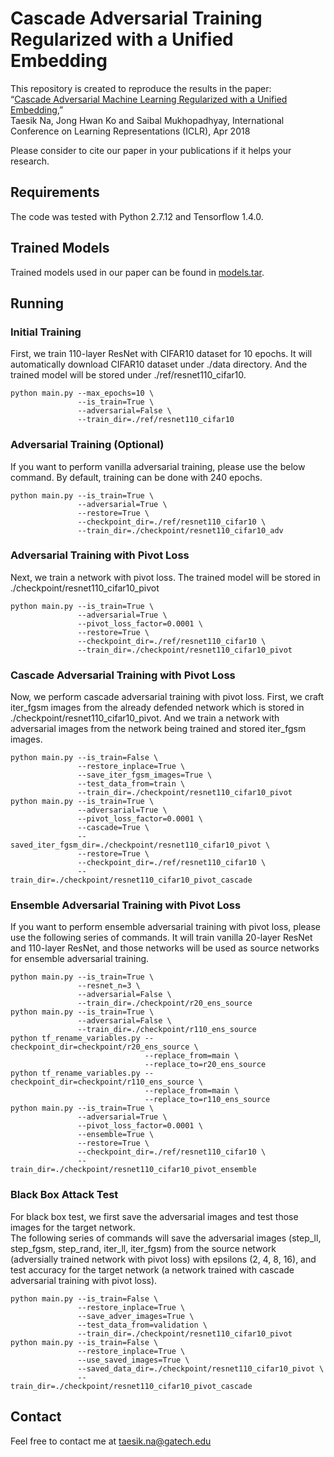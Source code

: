 # Cascade Adversarial Training Regularized with a Unified Embedding


This repository is created to reproduce the results in the paper:<br>
“[Cascade Adversarial Machine Learning Regularized with a Unified Embedding](https://arxiv.org/pdf/1708.02582.pdf),”<br>
Taesik Na, Jong Hwan Ko and Saibal Mukhopadhyay,
International Conference on Learning Representations (ICLR), Apr 2018

Please consider to cite our paper in your publications if it helps your research.

## Requirements

The code was tested with Python 2.7.12 and Tensorflow 1.4.0.

## Trained Models
Trained models used in our paper can be found in [models.tar](http://www.prism.gatech.edu/~tna6/cascade_adv_training/models.tar).

## Running

### Initial Training
First, we train 110-layer ResNet with CIFAR10 dataset for 10 epochs.
It will automatically download CIFAR10 dataset under ./data directory.
And the trained model will be stored under ./ref/resnet110_cifar10.
```
python main.py --max_epochs=10 \
               --is_train=True \
               --adversarial=False \
               --train_dir=./ref/resnet110_cifar10
```

### Adversarial Training (Optional)
If you want to perform vanilla adversarial training, please use the below command.
By default, training can be done with 240 epochs.
```
python main.py --is_train=True \
               --adversarial=True \
               --restore=True \
               --checkpoint_dir=./ref/resnet110_cifar10 \
               --train_dir=./checkpoint/resnet110_cifar10_adv
```

### Adversarial Training with Pivot Loss
Next, we train a network with pivot loss. The trained model will be stored in ./checkpoint/resnet110_cifar10_pivot
```
python main.py --is_train=True \
               --adversarial=True \
               --pivot_loss_factor=0.0001 \
               --restore=True \
               --checkpoint_dir=./ref/resnet110_cifar10 \
               --train_dir=./checkpoint/resnet110_cifar10_pivot
```

### Cascade Adversarial Training with Pivot Loss
Now, we perform cascade adversarial training with pivot loss.
First, we craft iter_fgsm images from the already defended network which is stored in ./checkpoint/resnet110_cifar10_pivot.
And we train a network with adversarial images from the network being trained and stored iter_fgsm images.

```
python main.py --is_train=False \
               --restore_inplace=True \
               --save_iter_fgsm_images=True \
               --test_data_from=train \
               --train_dir=./checkpoint/resnet110_cifar10_pivot
python main.py --is_train=True \
               --adversarial=True \
               --pivot_loss_factor=0.0001 \
               --cascade=True \
               --saved_iter_fgsm_dir=./checkpoint/resnet110_cifar10_pivot \
               --restore=True \
               --checkpoint_dir=./ref/resnet110_cifar10 \
               --train_dir=./checkpoint/resnet110_cifar10_pivot_cascade
```

### Ensemble Adversarial Training with Pivot Loss
If you want to perform ensemble adversarial training with pivot loss, please use the following series of commands.
It will train vanilla 20-layer ResNet and 110-layer ResNet, and those networks will be used as source networks for ensemble adversarial training.
```
python main.py --is_train=True \
               --resnet_n=3 \
               --adversarial=False \
               --train_dir=./checkpoint/r20_ens_source
python main.py --is_train=True \
               --adversarial=False \
               --train_dir=./checkpoint/r110_ens_source
python tf_rename_variables.py --checkpoint_dir=checkpoint/r20_ens_source \
                              --replace_from=main \
                              --replace_to=r20_ens_source
python tf_rename_variables.py --checkpoint_dir=checkpoint/r110_ens_source \
                              --replace_from=main \
                              --replace_to=r110_ens_source
python main.py --is_train=True \
               --adversarial=True \
               --pivot_loss_factor=0.0001 \
               --ensemble=True \
               --restore=True \
               --checkpoint_dir=./ref/resnet110_cifar10 \
               --train_dir=./checkpoint/resnet110_cifar10_pivot_ensemble
```

### Black Box Attack Test
For black box test, we first save the adversarial images and test those images for the target network.<br>
The following series of commands will save the adversarial images (step_ll, step_fgsm, step_rand, iter_ll, iter_fgsm) from the source network (adversially trained network with pivot loss) with epsilons (2, 4, 8, 16), and test accuracy for the target network (a network trained with cascade adversarial training with pivot loss).

```
python main.py --is_train=False \
               --restore_inplace=True \
               --save_adver_images=True \
               --test_data_from=validation \
               --train_dir=./checkpoint/resnet110_cifar10_pivot
python main.py --is_train=False \
               --restore_inplace=True \
               --use_saved_images=True \
               --saved_data_dir=./checkpoint/resnet110_cifar10_pivot \
               --train_dir=./checkpoint/resnet110_cifar10_pivot_cascade
```

## Contact

Feel free to contact me at taesik.na@gatech.edu

